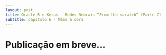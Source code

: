 ```yaml
---
layout: post
title: Oracle R e Keras - Redes Neurais “From the scratch” (Parte 7)
subtitle: Capítulo 6 - Mãos à obra 
---
```


# **Publicação em breve...**

